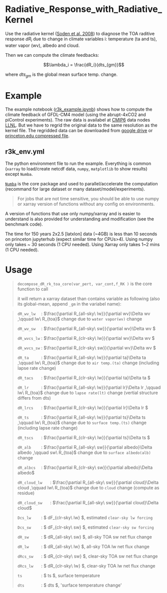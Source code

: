 # Radiative_Response_with_Radiative_Kernel

Use the radiative kernel ([Soden et al. 2008](https://doi.org/10.1175/2007JCLI2110.1)) to diagnose the TOA raditive response $dR_i$  due to change in  climate variables i: temperature (ta and ts), water vapor (wv), albedo and cloud. 

Then we can compute the climate feedbacks: 

$$\lambda_i = \frac{dR_i}{dts_{gm}}$$

where ${dts_{gm}}$ is the global mean surface temp. change.

# Example 

The example notebook ([r3k_example.ipynb](https://github.com/ChenggongWang/Radiative_Response_with_Radiative_Kernel/blob/main/R3k_example.ipynb)) shows how to compute the climate feedback of GFDL-CM4 model (using the abrupt-4xCO2 and piControl experiments). The raw data is availabel at [CMIP6](https://pcmdi.llnl.gov/CMIP6/) data nodes [LLNL](https://esgf-node.llnl.gov/projects/cmip6/). But we have to regrid the original data to the same resolution as the kernel file. The regridded data can be downloaded from [google drive](https://drive.google.com/drive/folders/1E66izDrjdOVWYl2nJj32cXSNJPegGQ8q?usp=sharing) or [princeton.edu compressed file](https://tigress-web.princeton.edu/~cw55/share_data/r3k_example_data.tar).

## r3k_env.yml
The python environment file to run the example.
Everything is common (`xarray` to load/create netcdf data, `numpy`, `matplotlib` to show results) except `Numba`.

[`Numba`](https://numba.pydata.org/) is the core package and used to parallel/accelerate the computation (recommand for large dataset or many dataset/model/experiments). 

>For jobs that are not time sensitive, you should be able to use numpy or xarray version of functions without any config on environments. 

A version of functions that use only numpy/xarray and is easier to understand is also provided for understanding and modification (see the benchmark code).

The time for 150 years 2x2.5 [latxlon] data (\~4GB) is less than 10 seconds on princeton jupyterhub (expect similar time for CPUs>4). 
Using numpy only takes ~ 30 seconds (1 CPU needed).
Using Xarray only takes 1\~2 mins (1 CPU needed).

# Usage

> `decompose_dR_rk_toa_core(var_pert, var_cont,f_RK )` is the core function to call 
> 
> it will return a xarray dataset than contains variable as following (also its global-mean, append `_gm` in the variabel name):

>`dR_wv_lw  ` : $\frac{\partial R_{all-sky\ lw}}{\partial wv}\Delta wv ,\qquad lw\ R_{toa}$ change due to `water vapor(wv)` change
>
>`dR_wv_sw  ` : $\frac{\partial R_{all-sky\ sw}}{\partial wv}\Delta wv    $
>
>`dR_wvcs_lw` : $\frac{\partial R_{clr-sky\ lw}}{\partial wv}\Delta wv    $
>
>`dR_wvcs_sw` : $\frac{\partial R_{clr-sky\ sw}}{\partial wv}\Delta wv    $
>
>`dR_ta     ` : $\frac{\partial R_{all-sky\ lw}}{\partial ta}\Delta ta ,\qquad lw\ R_{toa}$ change due to `air temp.(ta)` change (including lapse rate change)
>
>`dR_tacs   ` : $\frac{\partial R_{clr-sky\ lw}}{\partial ta}\Delta ta    $
>
>`dR_lr     ` : $\frac{\partial R_{all-sky\ lw}}{\partial lr}\Delta lr ,\qquad lw\ R_{toa}$ change due to `lapse rate(lt)` change (vertial structure differs from dts)
>
>`dR_lrcs   ` : $\frac{\partial R_{clr-sky\ lw}}{\partial lr}\Delta lr    $
>
>`dR_ts     ` : $\frac{\partial R_{all-sky\ lw}}{\partial ts}\Delta ts ,\qquad lw\ R_{toa}$ change due to `surface temp.(ts)` change (including lapse rate change)
>
>`dR_tscs   ` : $\frac{\partial R_{clr-sky\ lw}}{\partial ts}\Delta ts    $
>
>`dR_alb    ` : $\frac{\partial R_{all-sky\ sw}}{\partial albedo}\Delta albedo  ,\qquad sw\ R_{toa}$ change due to `surface albedo(alb)` change 
>
>`dR_albcs  ` : $\frac{\partial R_{clr-sky\ sw}}{\partial albedo}\Delta albedo$
>
>`dR_cloud_lw   ` : $\frac{\partial R_{all-sky\ sw}}{\partial cloud}\Delta cloud ,\qquad lw\ R_{toa}$ change due to `cloud` change (compute as residue)
>
>`dR_cloud_sw   ` : $\frac{\partial R_{all-sky\ sw}}{\partial cloud}\Delta cloud$
>
>`Dcs_lw    ` : $      dF_{clr-sky\ lw}                          $, estimated `clear-sky lw forcing`
>
>`Dcs_sw    ` : $      dF_{clr-sky\ sw}                          $, estimated `clear-sky sw forcing`
>
>`dR_sw     ` : $      dR_{all-sky\ sw}                          $, all-sky TOA sw net flux change
>
>`dR_lw     ` : $      dR_{all-sky\ lw}                          $, all-sky TOA lw net flux change
>
>`dRcs_sw   ` : $      dR_{clr-sky\ sw}                          $, clear-sky TOA sw net flux change
>
>`dRcs_lw   ` : $      dR_{clr-sky\ lw}                          $, clear-sky TOA lw net flux change
>
>`ts        ` : $      ts                                        $, surface temperature 
>
>`dts       ` : $      dts                                       $, 'surface temperature change'
>
